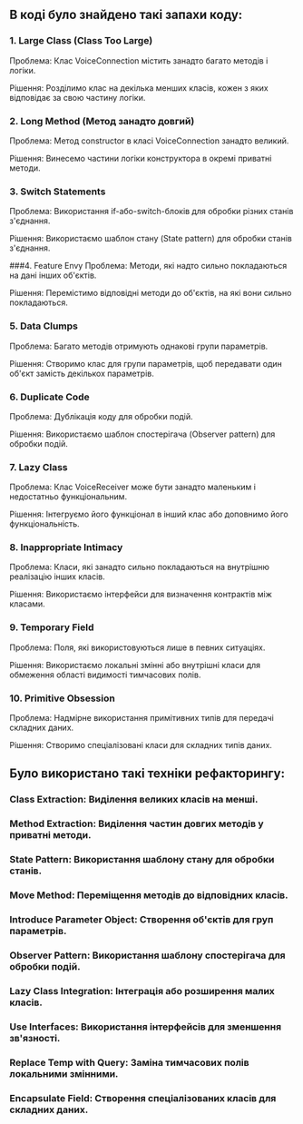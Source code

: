 ## В коді було знайдено такі запахи коду:
### 1. Large Class (Class Too Large)
Проблема: Клас VoiceConnection містить занадто багато методів і логіки.

Рішення: Розділимо клас на декілька менших класів, кожен з яких відповідає за свою частину логіки.

### 2. Long Method (Метод занадто довгий)
Проблема: Метод constructor в класі VoiceConnection занадто великий.

Рішення: Винесемо частини логіки конструктора в окремі приватні методи.

### 3. Switch Statements
Проблема: Використання if-або-switch-блоків для обробки різних станів з'єднання.

Рішення: Використаємо шаблон стану (State pattern) для обробки станів з'єднання.

###4. Feature Envy
Проблема: Методи, які надто сильно покладаються на дані інших об'єктів.

Рішення: Перемістимо відповідні методи до об'єктів, на які вони сильно покладаються.

### 5. Data Clumps
Проблема: Багато методів отримують однакові групи параметрів.

Рішення: Створимо клас для групи параметрів, щоб передавати один об'єкт замість декількох параметрів.

### 6. Duplicate Code
Проблема: Дублікація коду для обробки подій.

Рішення: Використаємо шаблон спостерігача (Observer pattern) для обробки подій.

### 7. Lazy Class
Проблема: Клас VoiceReceiver може бути занадто маленьким і недостатньо функціональним.

Рішення: Інтегруємо його функціонал в інший клас або доповнимо його функціональність.

### 8. Inappropriate Intimacy
Проблема: Класи, які занадто сильно покладаються на внутрішню реалізацію інших класів.

Рішення: Використаємо інтерфейси для визначення контрактів між класами.

### 9. Temporary Field
Проблема: Поля, які використовуються лише в певних ситуаціях.

Рішення: Використаємо локальні змінні або внутрішні класи для обмеження області видимості тимчасових полів.

### 10. Primitive Obsession
Проблема: Надмірне використання примітивних типів для передачі складних даних.

Рішення: Створимо спеціалізовані класи для складних типів даних.


## Було використано такі техніки рефакторингу:

### Class Extraction: Виділення великих класів на менші.
### Method Extraction: Виділення частин довгих методів у приватні методи.
### State Pattern: Використання шаблону стану для обробки станів.
### Move Method: Переміщення методів до відповідних класів.
### Introduce Parameter Object: Створення об'єктів для груп параметрів.
### Observer Pattern: Використання шаблону спостерігача для обробки подій.
### Lazy Class Integration: Інтеграція або розширення малих класів.
### Use Interfaces: Використання інтерфейсів для зменшення зв'язності.
### Replace Temp with Query: Заміна тимчасових полів локальними змінними.
### Encapsulate Field: Створення спеціалізованих класів для складних даних.

